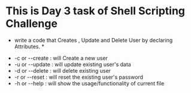 # This is Day 3 task of Shell Scripting Challenge

* write a code that Creates , Update and Delete User by declaring Attributes. *

- -c or --create : will Create a new user
- -u or --update : will update existing user's data
- -d or --delete : will delete existing user
- -r or --reset  : will reset the existing user's password
- -h or --help   : will show the usage/functionality of current file
